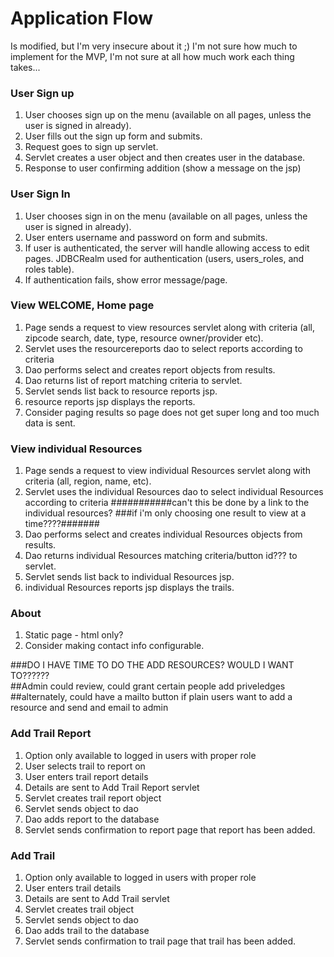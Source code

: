 # Application Flow
Is modified, but I'm very insecure about it ;)
I'm not sure how much to implement for the MVP,
I'm not sure at all how much work each thing takes...

### User Sign up

1. User chooses sign up on the menu (available on all pages, unless the user
   is signed in already).
1. User fills out the sign up form and submits.
1. Request goes to sign up servlet.
1. Servlet creates a user object and then creates user in the database.
1. Response to user confirming addition (show a message on the jsp)

### User Sign In

1. User chooses sign in on the menu (available on all pages, unless the user
   is signed in already).
1. User enters username and password on form and submits.
1. If user is authenticated, the server will handle allowing access to edit
   pages.  JDBCRealm used for authentication (users, users_roles, and roles table).
1. If authentication fails, show error message/page.

### View WELCOME, Home page

1. Page sends a request to view resources servlet along with criteria
   (all, zipcode search, date, type, resource owner/provider  etc).
1. Servlet uses the resourcereports dao to select reports according to criteria
1. Dao performs select and creates report objects from results.
1. Dao returns list of report matching criteria to servlet.
1. Servlet sends list back to resource reports jsp.
1. resource reports jsp displays the reports.
1. Consider paging results so page does not get super long and too much data
   is sent.

### View individual Resources

1. Page sends a request to view individual Resources servlet along with criteria
   (all, region, name, etc).
1. Servlet uses the individual Resources dao to select individual Resources according to criteria
        ###########can't this be done by a link to the individual resources? 
         ###if i'm only choosing one result to view at a time????#######
1. Dao performs select and creates individual Resources objects from results.
1. Dao returns  individual Resources matching criteria/button id??? to servlet.
1. Servlet sends list back to individual Resources  jsp.
1. individual Resources reports jsp displays the trails.


### About

1. Static page - html only?
1. Consider making contact info configurable.





###DO I HAVE TIME TO DO THE ADD RESOURCES?  WOULD I WANT TO??????  
##Admin could review, could grant certain people add priveledges
##alternately, could have a mailto button if plain users want to add a resource and send and email to admin




###

### Add Trail Report
1. Option only available to logged in users with proper role
1. User selects trail to report on
1. User enters trail report details
1. Details are sent to Add Trail Report servlet
1. Servlet creates trail report object
1. Servlet sends object to dao
1. Dao adds report to the database
1. Servlet sends confirmation to report page that report has been added.

### Add Trail
1. Option only available to logged in users with proper role
1. User enters trail  details
1. Details are sent to Add Trail  servlet
1. Servlet creates trail  object
1. Servlet sends object to dao
1. Dao adds trail to the database
1. Servlet sends confirmation to trail page that trail has been added.








 